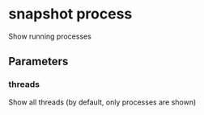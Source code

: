 # snapshot process

Show running processes

## Parameters

### threads
Show all threads (by default, only processes are shown)
